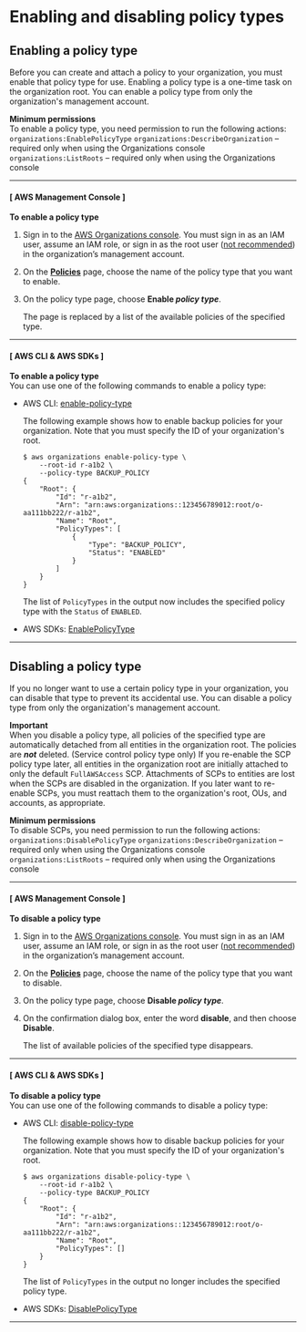# Enabling and disabling policy types<a name="orgs_manage_policies_enable-disable"></a>

## Enabling a policy type<a name="enable-policy-type"></a>

Before you can create and attach a policy to your organization, you must enable that policy type for use\. Enabling a policy type is a one\-time task on the organization root\. You can enable a policy type from only the organization's management account\.

**Minimum permissions**  
To enable a policy type, you need permission to run the following actions:  
`organizations:EnablePolicyType`
`organizations:DescribeOrganization` – required only when using the Organizations console
`organizations:ListRoots` – required only when using the Organizations console

------
#### [ AWS Management Console ]

**To enable a policy type**

1. Sign in to the [AWS Organizations console](https://console.aws.amazon.com/organizations/v2)\. You must sign in as an IAM user, assume an IAM role, or sign in as the root user \([not recommended](https://docs.aws.amazon.com/IAM/latest/UserGuide/best-practices.html#lock-away-credentials)\) in the organization’s management account\. 

1. On the **[Policies](https://console.aws.amazon.com/organizations/v2/home/policies)** page, choose the name of the policy type that you want to enable\.

1. On the policy type page, choose **Enable *policy type***\.

   The page is replaced by a list of the available policies of the specified type\.

------
#### [ AWS CLI & AWS SDKs ]

**To enable a policy type**  
You can use one of the following commands to enable a policy type:
+ AWS CLI: [enable\-policy\-type](https://docs.aws.amazon.com/cli/latest/reference/organizations/enable-policy-type.html)

  The following example shows how to enable backup policies for your organization\. Note that you must specify the ID of your organization's root\.

  ```
  $ aws organizations enable-policy-type \
      --root-id r-a1b2 \
      --policy-type BACKUP_POLICY
  {
      "Root": {
          "Id": "r-a1b2",
          "Arn": "arn:aws:organizations::123456789012:root/o-aa111bb222/r-a1b2",
          "Name": "Root",
          "PolicyTypes": [
              {
                  "Type": "BACKUP_POLICY",
                  "Status": "ENABLED"
              }
          ]
      }
  }
  ```

  The list of `PolicyTypes` in the output now includes the specified policy type with the `Status` of `ENABLED`\.
+ AWS SDKs: [EnablePolicyType](https://docs.aws.amazon.com/organizations/latest/APIReference/API_EnablePolicyType.html)

------

## Disabling a policy type<a name="disable-policy-type"></a>

If you no longer want to use a certain policy type in your organization, you can disable that type to prevent its accidental use\. You can disable a policy type from only the organization's management account\.

**Important**  
When you disable a policy type, all policies of the specified type are automatically detached from all entities in the organization root\. The policies are ***not*** deleted\.
\(Service control policy type only\) If you re\-enable the SCP policy type later, all entities in the organization root are initially attached to only the default `FullAWSAccess` SCP\. Attachments of SCPs to entities are lost when the SCPs are disabled in the organization\. If you later want to re\-enable SCPs, you must reattach them to the organization's root, OUs, and accounts, as appropriate\.

**Minimum permissions**  
To disable SCPs, you need permission to run the following actions:  
`organizations:DisablePolicyType`
`organizations:DescribeOrganization` – required only when using the Organizations console
`organizations:ListRoots` – required only when using the Organizations console

------
#### [ AWS Management Console ]

**To disable a policy type**

1. Sign in to the [AWS Organizations console](https://console.aws.amazon.com/organizations/v2)\. You must sign in as an IAM user, assume an IAM role, or sign in as the root user \([not recommended](https://docs.aws.amazon.com/IAM/latest/UserGuide/best-practices.html#lock-away-credentials)\) in the organization’s management account\. 

1. On the **[Policies](https://console.aws.amazon.com/organizations/v2/home/policies)** page, choose the name of the policy type that you want to disable\.

1. On the policy type page, choose **Disable *policy type***\.

1. On the confirmation dialog box, enter the word **disable**, and then choose **Disable**\.

   The list of available policies of the specified type disappears\.

------
#### [ AWS CLI & AWS SDKs ]

**To disable a policy type**  
You can use one of the following commands to disable a policy type:
+ AWS CLI: [disable\-policy\-type](https://docs.aws.amazon.com/cli/latest/reference/organizations/disable-policy-type.html)

  The following example shows how to disable backup policies for your organization\. Note that you must specify the ID of your organization's root\.

  ```
  $ aws organizations disable-policy-type \
      --root-id r-a1b2 \
      --policy-type BACKUP_POLICY
  {
      "Root": {
          "Id": "r-a1b2",
          "Arn": "arn:aws:organizations::123456789012:root/o-aa111bb222/r-a1b2",
          "Name": "Root",
          "PolicyTypes": []
      }
  }
  ```

  The list of `PolicyTypes` in the output no longer includes the specified policy type\.
+ AWS SDKs: [DisablePolicyType](https://docs.aws.amazon.com/organizations/latest/APIReference/API_DisablePolicyType.html)

------